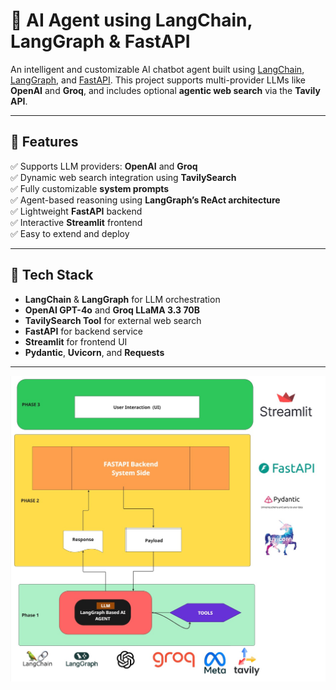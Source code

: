 # 🤖 AI Agent using LangChain, LangGraph & FastAPI

An intelligent and customizable AI chatbot agent built using [LangChain](https://www.langchain.com/), [LangGraph](https://github.com/langchain-ai/langgraph), and [FastAPI](https://fastapi.tiangolo.com/). This project supports multi-provider LLMs like **OpenAI** and **Groq**, and includes optional **agentic web search** via the **Tavily API**.

---

## 🧠 Features

✅ Supports LLM providers: **OpenAI** and **Groq**  
✅ Dynamic web search integration using **TavilySearch**  
✅ Fully customizable **system prompts**  
✅ Agent-based reasoning using **LangGraph’s ReAct architecture**  
✅ Lightweight **FastAPI** backend  
✅ Interactive **Streamlit** frontend  
✅ Easy to extend and deploy

---



## 🧰 Tech Stack

- **LangChain** & **LangGraph** for LLM orchestration
- **OpenAI GPT-4o** and **Groq LLaMA 3.3 70B**
- **TavilySearch Tool** for external web search
- **FastAPI** for backend service
- **Streamlit** for frontend UI
- **Pydantic**, **Uvicorn**, and **Requests**


---
![Flowchart](flowcharts.jpg)

